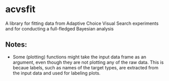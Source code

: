 # acvsfit
A library for fitting data from Adaptive Choice Visual Search experiments and for conducting a full-fledged Bayesian analysis

## Notes:
* Some (plotting) functions might take the input data frame as an argument, even though they are not plotting any of the raw data. This is becaue labels, such as names of the target types, are extracted from the input data and used for labeling plots.


